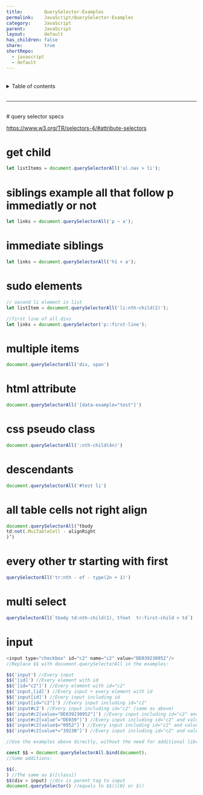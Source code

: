 ```yaml
---
title:        QuerySelector-Examples
permalink:    JavaScript/QuerySelector-Examples
category:     JavaScript
parent:       JavaScript
layout:       default
has_children: false
share:        true
shortRepo:
  - javascript
  - default            
---
```



<br/>            

<details markdown="block">                  
<summary>                  
Table of contents                  
</summary>                  
{: .text-delta }                  
1. TOC                  
{:toc}                  
</details>                  

<br/>                  

***                  

<br/>  
# query selector specs  

https://www.w3.org/TR/selectors-4/#attribute-selectors

# get child

```javascript  
let listItems = document.querySelectorAll('ul.nav > li');  
```  

# siblings example all <a> that follow p immediatly or not

```javascript  
let links = document.querySelectorAll('p ~ a');  
```  

# immediate siblings

```javascript  
let links = document.querySelectorAll('h1 + a');  
```  

# sudo elements

```javascript  
// second li element in list  
let listItem = document.querySelectorAll('li:nth-child(2)');

//first line of all divs  
let links = document.querySelector('p::first-line');      
```  

# multiple items

```javascript  
document.querySelectorAll('div, span')  
```  

# html attribute

```javascript  
document.querySelectorAll('[data-example="test"]')  
```  

# css pseudo class

```javascript  
document.querySelectorAll(':nth-child(4n)')  
```  

# descendants

```javascript  
document.querySelectorAll('#test li')  
```  

# all table cells not right align

```javascript  
document.querySelectorAll(‘tbody
td:not(.MuiTableCell - alignRight
)’)  
```  

# every other tr starting with first

```javascript  
querySelectorAll('tr:nth - of - type(2n + 1)')  
```  

# multi select

```javascript  
querySelectorAll(`tbody td:nth-child(1), tfoot  tr:first-child > td`)  
```  

# input

```javascript  
<input type="checkbox" id="c2" name="c2" value="DE039230952"/>
//Replace $$ with document.querySelectorAll in the examples:  

$$('input') //Every input  
$$('[id]') //Every element with id  
$$('[id="c2"]') //Every element with id="c2"  
$$('input,[id]') //Every input + every element with id  
$$('input[id]') //Every input including id  
$$('input[id="c2"]') //Every input including id="c2"  
$$('input#c2') //Every input including id="c2" (same as above)  
$$('input#c2[value="DE039230952"]') //Every input including id="c2" and value="DE039230952"  
$$('input#c2[value^="DE039"]') //Every input including id="c2" and value has content starting with DE039  
$$('input#c2[value$="0952"]') //Every input including id="c2" and value has content ending with 0952  
$$('input#c2[value*="39230"]') //Every input including id="c2" and value has conten  

//Use the examples above directly, without the need for additional library, just by adding:  

const $$ = document.querySelectorAll.bind(document);
//Some additions:  

$$(.
) //The same as $([class])  
$$(div > input) //div is parent tag to input  
document.querySelector() //equals to $$()[0] or $()  
```